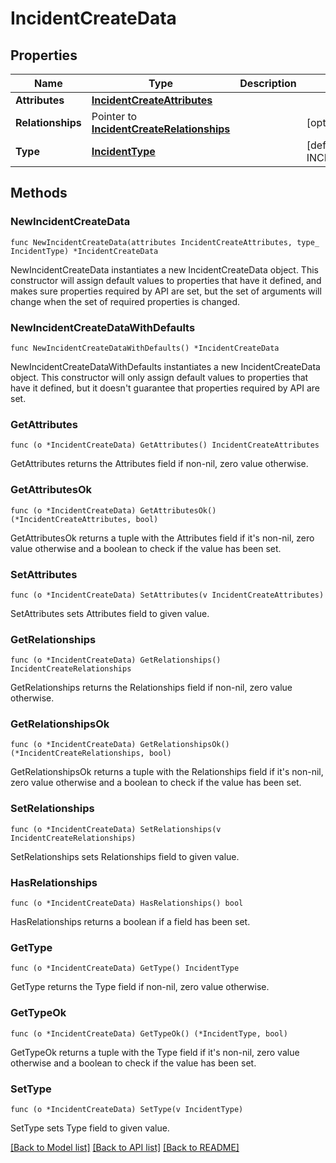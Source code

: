 # IncidentCreateData

## Properties

Name | Type | Description | Notes
---- | ---- | ----------- | ------
**Attributes** | [**IncidentCreateAttributes**](IncidentCreateAttributes.md) |  | 
**Relationships** | Pointer to [**IncidentCreateRelationships**](IncidentCreateRelationships.md) |  | [optional] 
**Type** | [**IncidentType**](IncidentType.md) |  | [default to INCIDENTTYPE_INCIDENTS]

## Methods

### NewIncidentCreateData

`func NewIncidentCreateData(attributes IncidentCreateAttributes, type_ IncidentType) *IncidentCreateData`

NewIncidentCreateData instantiates a new IncidentCreateData object.
This constructor will assign default values to properties that have it defined,
and makes sure properties required by API are set, but the set of arguments
will change when the set of required properties is changed.

### NewIncidentCreateDataWithDefaults

`func NewIncidentCreateDataWithDefaults() *IncidentCreateData`

NewIncidentCreateDataWithDefaults instantiates a new IncidentCreateData object.
This constructor will only assign default values to properties that have it defined,
but it doesn't guarantee that properties required by API are set.

### GetAttributes

`func (o *IncidentCreateData) GetAttributes() IncidentCreateAttributes`

GetAttributes returns the Attributes field if non-nil, zero value otherwise.

### GetAttributesOk

`func (o *IncidentCreateData) GetAttributesOk() (*IncidentCreateAttributes, bool)`

GetAttributesOk returns a tuple with the Attributes field if it's non-nil, zero value otherwise
and a boolean to check if the value has been set.

### SetAttributes

`func (o *IncidentCreateData) SetAttributes(v IncidentCreateAttributes)`

SetAttributes sets Attributes field to given value.


### GetRelationships

`func (o *IncidentCreateData) GetRelationships() IncidentCreateRelationships`

GetRelationships returns the Relationships field if non-nil, zero value otherwise.

### GetRelationshipsOk

`func (o *IncidentCreateData) GetRelationshipsOk() (*IncidentCreateRelationships, bool)`

GetRelationshipsOk returns a tuple with the Relationships field if it's non-nil, zero value otherwise
and a boolean to check if the value has been set.

### SetRelationships

`func (o *IncidentCreateData) SetRelationships(v IncidentCreateRelationships)`

SetRelationships sets Relationships field to given value.

### HasRelationships

`func (o *IncidentCreateData) HasRelationships() bool`

HasRelationships returns a boolean if a field has been set.

### GetType

`func (o *IncidentCreateData) GetType() IncidentType`

GetType returns the Type field if non-nil, zero value otherwise.

### GetTypeOk

`func (o *IncidentCreateData) GetTypeOk() (*IncidentType, bool)`

GetTypeOk returns a tuple with the Type field if it's non-nil, zero value otherwise
and a boolean to check if the value has been set.

### SetType

`func (o *IncidentCreateData) SetType(v IncidentType)`

SetType sets Type field to given value.



[[Back to Model list]](../README.md#documentation-for-models) [[Back to API list]](../README.md#documentation-for-api-endpoints) [[Back to README]](../README.md)


